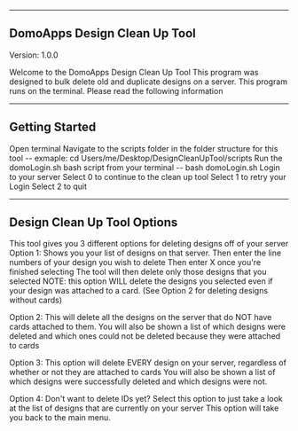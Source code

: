 -----------------------------
DomoApps Design Clean Up Tool
------------------------------
Version: 1.0.0

Welcome to the DomoApps Design Clean Up Tool
This program was designed to bulk delete old and duplicate designs on a server.
This program runs on the terminal.
Please read the following information        

---------------
Getting Started
---------------
Open terminal
Navigate to the scripts folder in the folder structure for this tool
-- exmaple: cd Users/me/Desktop/DesignCleanUpTool/scripts
Run the domoLogin.sh bash script from your terminal
-- bash domoLogin.sh
Login to your server
Select 0 to continue to the clean up tool
Select 1 to retry your Login
Select 2 to quit

-----------------------------
Design Clean Up Tool Options
-----------------------------
This tool gives you 3 different options for deleting designs off of your server
Option 1: Shows you your list of designs on that server.
  Then enter the line numbers of your design you wish to delete
  Then enter X once you're finished selecting
  The tool will then delete only those designs that you selected
  NOTE: this option WILL delete the designs you selected even if your design
  was attached to a card. (See Option 2 for deleting designs without cards)

Option 2: This will delete all the designs on the server that do NOT have cards
attached to them.
  You will also be shown a list of which designs were deleted and which ones
  could not be deleted because they were attached to cards

Option 3: This option will delete EVERY design on your server, regardless of
whether or not they are attached to cards
  You will also be shown a list of which designs were successfully deleted and
  which designs were not.

Option 4: Don't want to delete IDs yet? Select this option to just take a look
at the list of designs that are currently on your server
  This option will take you back to the main menu.
